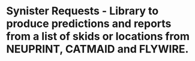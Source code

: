 # Synister Requests - Library to produce predictions and reports from a list of skids or locations from NEUPRINT, CATMAID and FLYWIRE.
